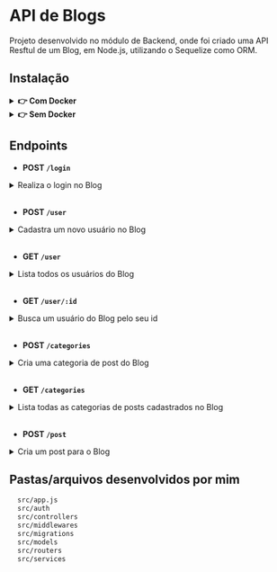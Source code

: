 # API de Blogs

Projeto desenvolvido no módulo de Backend, onde foi criado uma API Resftul de um Blog, em Node.js, utilizando o Sequelize como ORM.

## Instalação

<details>
  
 <summary><strong>👉 Com Docker</strong></summary> 
  
  **:warning: Antes de começar, seu docker-compose precisa estar na versão 1.29 ou superior. [Veja aqui](https://www.digitalocean.com/community/tutorials/how-to-install-and-use-docker-compose-on-ubuntu-20-04-pt) ou [na documentação](https://docs.docker.com/compose/install/) como instalá-lo. No primeiro artigo, você pode substituir onde está com `1.26.0` por `1.29.2`.**
  
  > :information_source: Rode os serviços `node` e `db` com o comando `docker-compose up -d`.
  
  - Lembre-se de parar o `mysql` se estiver usando localmente na porta padrão (`3306`), ou adapte, caso queria fazer uso da aplicação em containers;
  - Esses serviços irão inicializar um container chamado `store_manager` e outro chamado `store_manager_db`;
  - A partir daqui você pode rodar o container `store_manager` via CLI ou abri-lo no VS Code.
  
  > :information_source: Opção 1: Use o comando `docker-compose run --rm node npm test`, ou para acessar o container e executar lá:
  
  > :information_source: Opção 2: Use o comando `docker exec -it store_manager bash` e sigas passos abaixo.
  
  - Ele te dará acesso ao terminal interativo do container criado pelo compose, que está rodando em segundo plano.
  
  > :information_source: Instale as dependências [**Caso existam**] com `npm install` dentro do container store_manager
  
  - **:warning: Atenção:** Caso opte por utilizar o Docker, **TODOS** os comandos disponíveis no `package.json` (npm start, npm test, npm run dev, ...) devem ser executados **DENTRO** do container, ou seja, no terminal que aparece após a execução do comando `docker exec` citado acima.
  
  - **:warning: Atenção:** O **git** dentro do container não vem configurado com suas credenciais. Ou faça os commits fora do container, ou configure as suas credenciais do git dentro do container.
</details>

<details>
  <summary><strong>👉 Sem Docker</strong></summary>
  > :information_source: Instale as dependências [**Caso existam**] com <code>npm install</code>
  
  - **⚠️ **Atenção**** Não rode o comando npm audit fix! Ele atualiza várias dependências do projeto, e essa atualização gera conflitos com o avaliador.
  - **⚠️ **Atenção**** A versão do `Node.js` e `NPM` a ser utilizada é `"node": ">=16.0.0"` e `"npm": ">=7.0.0"`, como descrito na chave `engines` no arquivo `package.json`. Idealmente deve-se utilizar o Node.js na versão `16.14`, a versão na qual este projeto foi testado.
  - Crie um arquivo `.env` na raiz do projeto seguindo o padrão do arquivo [`env.example`](./env.example) e o modifique de acordo com a necessidade.
  - Coloque `env $(cat .env)` antes de qualquer comando que for executar, por exemplo:
  
  ```bash
  env $(cat .env) npm run dev
  ```
</details>

## Endpoints
- <strong> POST `/login` </strong> 

<details>
  <summary>Realiza o login no Blog</summary>
  
  - O corpo da requisição deverá seguir o formato abaixo:
  
  ```json
        {
          "email": "lewishamilton@gmail.com",
          "password": "123456"
        }
  ```

- Se a requisição não tiver todos os campos devidamente preenchidos(não pode haver campos em branco), o resultado retornado será conforme exibido abaixo, com um status http `400`:
    ```json
    {
      "message": "Some required fields are missing"
    }
    ```

- Se a requisição receber um par de `email` e `password` errados/inexistentes no banco, o resultado retornado deverá ser conforme exibido abaixo, com um status http `400`:
    ```json
    {
      "message": "Invalid fields"
    }
    ```
- Se o login foi feito com sucesso o resultado retornado deverá ser conforme exibido abaixo, com um status http `200`:
    ```json
    {
      "token": "eyJhbGciOiJIUzI1NiIsInR5cCI6IkpXVCJ9.eyJwYXlsb2FkIjp7ImlkIjo1LCJkaXNwbGF5TmFtZSI6InVzdWFyaW8gZGUgdGVzdGUiLCJlbWFpbCI6InRlc3RlQGVtYWlsLmNvbSIsImltYWdlIjoibnVsbCJ9LCJpYXQiOjE2MjAyNDQxODcsImV4cCI6MTYyMDY3NjE4N30.Roc4byj6mYakYqd9LTCozU1hd9k_Vw5IWKGL4hcCVG8"
    }
    ```
</details> 

<br>

- <strong> POST `/user` </strong>

<details>
  <summary>Cadastra um novo usuário no Blog</summary>

  - O corpo da requisição deverá seguir o formato abaixo:
  ```json
  {
    "displayName": "Brett Wiltshire",
    "email": "brett@email.com",
    "password": "123456",
    "image": "http://4.bp.blogspot.com/_YA50adQ-7vQ/S1gfR_6ufpI/AAAAAAAAAAk/1ErJGgRWZDg/S45/brett.png"
    // a imagem não é obrigatória
  }
  ```

- Se a requisição não tiver o campo `displayName` devidamente preenchido com 8 caracteres ou mais, o resultado retornado será conforme exibido abaixo, com um status http `400`:
    ```json
    {
      "message": "\"displayName\" length must be at least 8 characters long"
    }
    ```

- Se a requisição não tiver o campo `email` devidamente preenchido com o formato `<prefixo@dominio>`, o resultado retornado será conforme exibido abaixo, com um status http `400`:
    ```json
    {
      "message": "\"email\" must be a valid email"
    }
    ```
    
- Se a requisição não tiver o campo `password` devidamente preenchido com 6 caracteres ou mais, o resultado retornado será conforme exibido abaixo, com um status http `400`:
    ```json
    {
      "message": "\"password\" length must be at least 6 characters long"
    }
    ```

 - Se a requisição enviar o campo `email` com um email que já existe, o resultado retornado será conforme exibido abaixo, com um status http `409`:
  ```json
  {
    "message": "User already registered"
  }
  ```

 - Se o user for criado com sucesso o resultado retornado será conforme exibido abaixo, com um status http `201`:
    ```json
      {
        "token": "eyJhbGciOiJIUzI1NiIsInR5cCI6IkpXVCJ9.eyJwYXlsb2FkIjp7ImlkIjo1LCJkaXNwbGF5TmFtZSI6InVzdWFyaW8gZGUgdGVzdGUiLCJlbWFpbCI6InRlc3RlQGVtYWlsLmNvbSIsImltYWdlIjoibnVsbCJ9LCJpYXQiOjE2MjAyNDQxODcsImV4cCI6MTYyMDY3NjE4N30.Roc4byj6mYakYqd9LTCozU1hd9k_Vw5IWKGL4hcCVG8"
      }
      ```
</details>

<br>

- <strong> GET `/user` </strong>

<details>
  <summary>Lista todos os usuários do Blog</summary>

  - Necessário fornecer um token autenticado no cabeçalho da requisição, no campo "Authorization" para acessar a rota.

  - Se o token for inexistente o resultado retornado deverá ser conforme exibido abaixo, com um status http `401`:
    ```json
    {
      "message": "Token not found"
    }
    ```
    
  - Se o token for inválido o resultado retornado deverá ser conforme exibido abaixo, com um status http `401`:
    ```json
    {
      "message": "Expired or invalid token"
    }
    ```

   - Ao listar usuários com sucesso o resultado retornado deverá ser conforme exibido abaixo, com um status http `200`:
  ```json
  [
    {
        "id": 1,
        "displayName": "Lewis Hamilton",
        "email": "lewishamilton@gmail.com",
        "image": "https://upload.wikimedia.org/wikipedia/commons/1/18/Lewis_Hamilton_2016_Malaysia_2.jpg"
    },

    /* ... */
  ]
  ```
</details>

<br>

- <strong> GET `/user/:id`</strong>

<details>
  <summary>Busca um usuário do Blog pelo seu id</summary>

  - Necessário fornecer um token autenticado no cabeçalho da requisição, no campo "Authorization" para acessar a rota.

  - Se o token for inexistente o resultado retornado deverá ser conforme exibido abaixo, com um status http `401`:
    ```json
    {
      "message": "Token not found"
    }
    ```
    
  - Se o token for inválido o resultado retornado deverá ser conforme exibido abaixo, com um status http `401`:
    ```json
    {
      "message": "Expired or invalid token"
    }
    ```

  - Se o usuário for inexistente o resultado retornado deverá ser conforme exibido abaixo, com um status http `404`:
    ```json
    {
      "message": "User does not exist"
    }
    ```

  - Ao listar um usuário com sucesso o resultado retornado deverá ser conforme exibido abaixo, com um status http `200`:
    ```json
    {
      "id": 1,
      "displayName": "Lewis Hamilton",
      "email": "lewishamilton@gmail.com",
      "image": "https://upload.wikimedia.org/wikipedia/commons/1/18/Lewis_Hamilton_2016_Malaysia_2.jpg"
    }
    ```
</details>

<br>

- <strong> POST `/categories` </strong>

<details>
  <summary>Cria uma categoria de post do Blog</summary>

  - O corpo da requisição deverá seguir o formato abaixo:
    ```json
    {
      "name": "Typescript"
    }
    ```

  - Se a requisição não tiver o campo `name` devidamente preenchidos(não pode haver campo em branco), o resultado retornado deverá ser conforme exibido abaixo, com um status http `400`:
    ```json
    {
      "message": "\"name\" is required"
    }
    ```

- Se a categoria for criada com sucesso o resultado retornado deverá ser conforme exibido abaixo, com um status http `201`:
    ```json
    {
      "id": 3,
      "name": "Typescript"
    }
    ```
</details>

<br>

- <strong> GET `/categories` </strong>

<details>
  <summary>Lista todas as categorias de posts cadastrados no Blog</summary>

  - Necessário fornecer um token autenticado no cabeçalho da requisição, no campo "Authorization" para acessar a rota.

  - Se o token for inexistente o resultado retornado deverá ser conforme exibido abaixo, com um status http `401`:
    ```json
    {
      "message": "Token not found"
    }
    ```
    
  - Se o token for inválido o resultado retornado deverá ser conforme exibido abaixo, com um status http `401`:
    ```json
    {
      "message": "Expired or invalid token"
    }
    ```
    
   - Ao listar categorias com sucesso o resultado retornado deverá ser conforme exibido abaixo, com um status http `200`:
  ```json
          [
            {
                "id": 1,
                "name": "Inovação"
            },
            {
                "id": 2,
                "name": "Escola"
            },
   
            /* ... */
          ]
  ```
</details>

<br>

- <strong> POST `/post` </strong>

<details>
  <summary>Cria um post para o Blog</summary>

  - O corpo da requisição deverá seguir o formato abaixo:
  ```json
  {
    "title": "Latest updates, August 1st",
    "content": "The whole text for the blog post goes here in this key",
    "categoryIds": [1, 2]
  }
  ```

  - Se a requisição não tiver todos os campos devidamente preenchidos(não pode haver campos em branco), o resultado retornado deverá ser conforme exibido abaixo, com um status http `400`:
      ```json
      {
        "message": "Some required fields are missing"
      }
      ```
  - Se a requisição **não** tiver o campo `categoryIds` devidamente preenchido com um array com **todas** as categorias existentes, o resultado retornado deverá ser conforme exibido abaixo, com um status http `400`:
    ```json
    {
      "message": "one or more \"categoryIds\" not found"
    }
    ```

 - Se o blog post for criado com sucesso o resultado retornado deverá ser conforme exibido abaixo, com um status http `201`:
    ```json
    {
      "id": 3,
      "title": "Latest updates, August 1st",
      "content": "The whole text for the blog post goes here in this key",
      "userId": 1,
      "updated": "2022-05-18T18:00:01.196Z",
      "published": "2022-05-18T18:00:01.196Z"
    }
    ```

</details>

## Pastas/arquivos desenvolvidos por mim

```bash
  src/app.js
  src/auth
  src/controllers
  src/middlewares
  src/migrations
  src/models
  src/routers
  src/services
```
